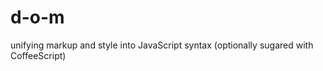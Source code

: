 d-o-m
=====

unifying markup and style into JavaScript syntax (optionally sugared with CoffeeScript)